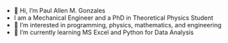 - 👋 Hi, I’m Paul Allen M. Gonzales
- I am a Mechanical Engineer and a PhD in Theoretical Physics Student
- 👀 I’m interested in programming, physics, mathematics, and engineering
- 🌱 I’m currently learning MS Excel and Python for Data Analysis


<!---
captaindarkcoder/captaindarkcoder is a ✨ special ✨ repository because its `README.md` (this file) appears on your GitHub profile.
You can click the Preview link to take a look at your changes.
--->
